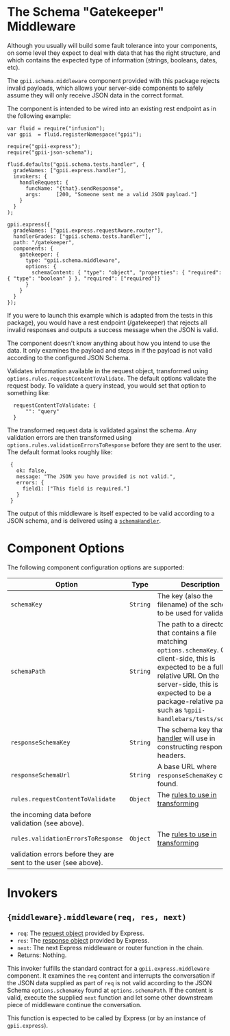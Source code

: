 # The Schema "Gatekeeper" Middleware

Although you usually will build some fault tolerance into your components, on some level they expect to deal with
data that has the right structure, and which contains the expected type of information (strings, booleans, dates, etc).

The `gpii.schema.middleware` component provided with this package rejects invalid payloads, which allows your server-side
components to safely assume they will only receive JSON data in the correct format.

The component is intended to be wired into an existing rest endpoint as in the following example:

    var fluid = require("infusion");
    var gpii  = fluid.registerNamespace("gpii");

    require("gpii-express");
    require("gpii-json-schema");

    fluid.defaults("gpii.schema.tests.handler", {
      gradeNames: ["gpii.express.handler"],
      invokers: {
        handleRequest: {
          funcName: "{that}.sendResponse",
          args:     [200, "Someone sent me a valid JSON payload."]
        }
      }
    );

    gpii.express({
      gradeNames: ["gpii.express.requestAware.router"],
      handlerGrades: ["gpii.schema.tests.handler"],
      path: "/gatekeeper",
      components: {
        gatekeeper: {
          type: "gpii.schema.middleware",
          options: {
            schemaContent: { "type": "object", "properties": { "required": { "type": "boolean" } }, "required": ["required"]}
          }
        }
      }
    });

If you were to launch this example which is adapted from the tests in this package), you would have a rest endpoint
(/gatekeeper) that rejects all invalid responses and outputs a success message when the JSON is valid.

The component doesn't know anything about how you intend to use the data.  It only examines the payload and steps in if
the payload is not valid according to the configured JSON Schema.


 Validates information available in the request object, transformed using `options.rules.requestContentToValidate`.
 The default options validate the request body.  To validate a query instead, you would set that option to something like:

      requestContentToValidate: {
          "": "query"
      }

 The transformed request data is validated against the schema. Any validation errors are then transformed using
 `options.rules.validationErrorsToResponse` before they are sent to the user.  The default format looks roughly like:

     {
       ok: false,
       message: "The JSON you have provided is not valid.",
       errors: {
         field1: ["This field is required."]
       }
     }

 The output of this middleware is itself expected to be valid according to a JSON schema, and is delivered using a
 [`schemaHandler`](./handler.md).

# Component Options

The following component configuration options are supported:

| Option              | Type     | Description |
| ------------------- | -------- | ----------- |
| `schemaKey`         | `String` |  The key (also the filename) of the schema to be used for validation. |
| `schemaPath`        | `String` | The path to a directory that contains a file matching `options.schemaKey`.  On the client-side, this is expected to be a full or relative URI.  On the server-side, this is expected to be a package-relative path such as `%gpii-handlebars/tests/schemas`. |
| `responseSchemaKey` | `String` | The schema key that [our handler](./handler.md) will use in constructing response headers. |
| `responseSchemaUrl` | `String` |  A base URL where `responseSchemaKey` can be found. |
| `rules.requestContentToValidate` | `Object` | The [rules to use in transforming](https://github.com/fluid-project/infusion-docs/blob/0e3862aaab38742c71f8f6e3e155a3b6d5199ad4/src/documents/ModelTransformationAPI.md#fluidmodeltransformwithrulessource-rules-options)
the incoming data before validation (see above). |
| `rules.validationErrorsToResponse` | `Object` | The [rules to use in transforming](https://github.com/fluid-project/infusion-docs/blob/0e3862aaab38742c71f8f6e3e155a3b6d5199ad4/src/documents/ModelTransformationAPI.md#fluidmodeltransformwithrulessource-rules-options)
validation errors before they are sent to the user (see above). |

# Invokers

## `{middleware}.middleware(req, res, next)`

* `req`: The [request object](http://expressjs.com/en/api.html#req) provided by Express.
* `res`: The [response object](http://expressjs.com/en/api.html#res) provided by Express.
* `next`: The next Express middleware or router function in the chain.
* Returns: Nothing.

This invoker fulfills the standard contract for a `gpii.express.middleware` component.  It examines the `req` content
and interrupts the conversation if the JSON data supplied as part of `req` is not valid according to the JSON
Schema `options.schemaKey` found at `options.schemaPath`.  If the content is valid, execute the supplied `next` function
and let some other downstream piece of middleware continue the conversation.

This function is expected to be called by Express (or by an instance of `gpii.express`).